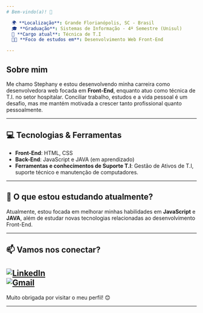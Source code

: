 ```yaml
---
# Bem-vindo(a)! 👋

  🌍 **Localização**: Grande Florianópolis, SC - Brasil  
  🎓 **Graduação**: Sistemas de Informação - 4º Semestre (Unisul)  
  💼 **Cargo atual**: Técnica de T.I  
  👩‍💻 **Foco de estudos em**: Desenvolvimento Web Front-End

---
```


## Sobre mim

  Me chamo Stephany e estou desenvolvendo minha carreira como desenvolvedora web focada em **Front-End**, enquanto atuo como técnica de T.I. no setor hospitalar.
  Conciliar trabalho, estudos e a vida pessoal é um desafio, mas me mantém motivada a crescer tanto profissional quanto pessoalmente.

---

## 💻 Tecnologias & Ferramentas

- **Front-End**: HTML, CSS
- **Back-End**: JavaScript e JAVA (em aprendizado)
- **Ferramentas e conhecimentos de Suporte T.I**: Gestão de Ativos de T.I, suporte técnico e manutenção de computadores.

---

## 🌱 O que estou estudando atualmente?

Atualmente, estou focada em melhorar minhas habilidades em **JavaScript** e **JAVA**, além de estudar novas tecnologias relacionadas ao desenvolvimento Front-End.

---

## 📫 Vamos nos conectar?

[![LinkedIn](https://img.shields.io/badge/LinkedIn-Stephany%20Amorim-blue)](https://www.linkedin.com/in/stephany-amorim/)  
[![Gmail](https://img.shields.io/badge/amorimstephany2@gmail.com-pink)](mailto:amorimstephany2@gmail.com)
---

Muito obrigada por visitar o meu perfil! 😊

---

<!---
steamorim/steamorim is a ✨ special ✨ repository because its `README.md` (this file) appears on your GitHub profile.
You can click the Preview link to take a look at your changes.
--->
